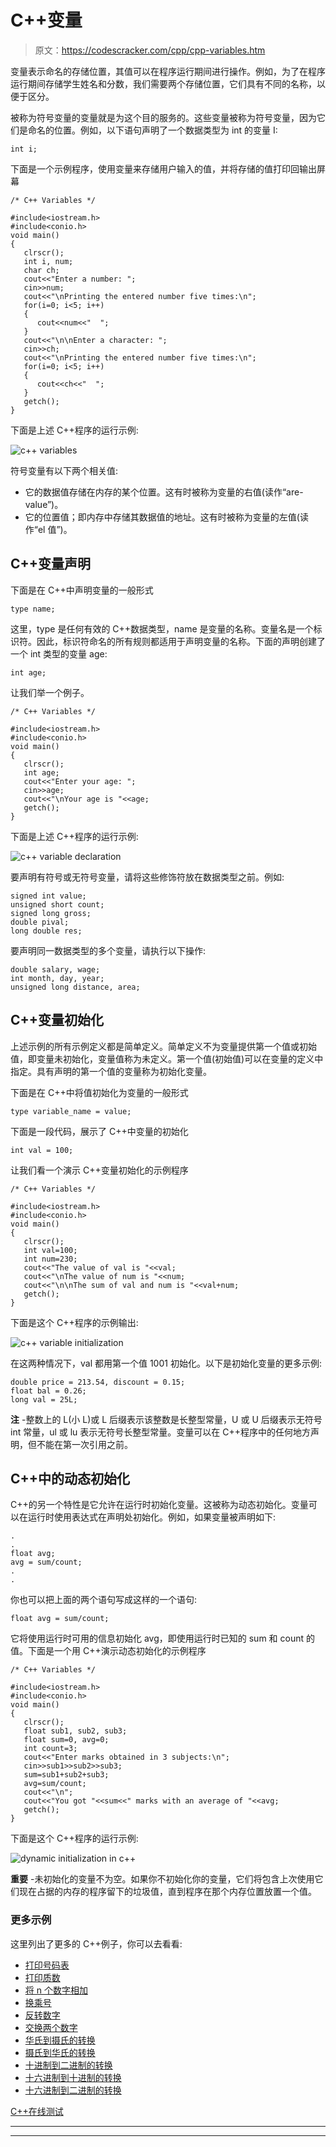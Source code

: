 # C++变量

> 原文：<https://codescracker.com/cpp/cpp-variables.htm>

变量表示命名的存储位置，其值可以在程序运行期间进行操作。例如，为了在程序运行期间存储学生姓名和分数，我们需要两个存储位置，它们具有不同的名称，以便于区分。

被称为符号变量的变量就是为这个目的服务的。这些变量被称为符号变量，因为它们是命名的位置。例如，以下语句声明了一个数据类型为 int 的变量 I:

```
int i;
```

下面是一个示例程序，使用变量来存储用户输入的值，并将存储的值打印回输出屏幕

```
/* C++ Variables */

#include<iostream.h>
#include<conio.h>
void main()
{
   clrscr();
   int i, num;
   char ch;
   cout<<"Enter a number: ";
   cin>>num;
   cout<<"\nPrinting the entered number five times:\n";
   for(i=0; i<5; i++)
   {
      cout<<num<<"  ";
   }
   cout<<"\n\nEnter a character: ";
   cin>>ch;
   cout<<"\nPrinting the entered number five times:\n";
   for(i=0; i<5; i++)
   {
      cout<<ch<<"  ";
   }
   getch();
}
```

下面是上述 C++程序的运行示例:

![c++ variables](img/be347fdcbbd71cfea9579ccc33118003.png)

符号变量有以下两个相关值:

*   它的数据值存储在内存的某个位置。这有时被称为变量的右值(读作“are-value”)。
*   它的位置值；即内存中存储其数据值的地址。这有时被称为变量的左值(读作“el 值”)。

## C++变量声明

下面是在 C++中声明变量的一般形式

```
type name;
```

这里，type 是任何有效的 C++数据类型，name 是变量的名称。变量名是一个标识符。因此，标识符命名的所有规则都适用于声明变量的名称。下面的声明创建了一个 int 类型的变量 age:

```
int age;
```

让我们举一个例子。

```
/* C++ Variables */

#include<iostream.h>
#include<conio.h>
void main()
{
   clrscr();
   int age;
   cout<<"Enter your age: ";
   cin>>age;
   cout<<"\nYour age is "<<age;
   getch();
}
```

下面是上述 C++程序的运行示例:

![c++ variable declaration](img/4f1fe9bdffeea463fd811011e310788d.png)

要声明有符号或无符号变量，请将这些修饰符放在数据类型之前。例如:

```
signed int value;
unsigned short count;
signed long gross;
double pival;
long double res;
```

要声明同一数据类型的多个变量，请执行以下操作:

```
double salary, wage;
int month, day, year;
unsigned long distance, area;
```

## C++变量初始化

上述示例的所有示例定义都是简单定义。简单定义不为变量提供第一个值或初始值，即变量未初始化，变量值称为未定义。第一个值(初始值)可以在变量的定义中指定。具有声明的第一个值的变量称为初始化变量。

下面是在 C++中将值初始化为变量的一般形式

```
type variable_name = value;
```

下面是一段代码，展示了 C++中变量的初始化

```
int val = 100;
```

让我们看一个演示 C++变量初始化的示例程序

```
/* C++ Variables */

#include<iostream.h>
#include<conio.h>
void main()
{
   clrscr();
   int val=100;
   int num=230;
   cout<<"The value of val is "<<val;
   cout<<"\nThe value of num is "<<num;
   cout<<"\n\nThe sum of val and num is "<<val+num;
   getch();
}
```

下面是这个 C++程序的示例输出:

![c++ variable initialization](img/49b5938447c83bc96628d92386127fbc.png)

在这两种情况下，val 都用第一个值 1001 初始化。以下是初始化变量的更多示例:

```
double price = 213.54, discount = 0.15;
float bal = 0.26;
long val = 25L;
```

**注** -整数上的 L(小 L)或 L 后缀表示该整数是长整型常量，U 或 U 后缀表示无符号 int 常量，ul 或 lu 表示无符号长整型常量。变量可以在 C++程序中的任何地方声明，但不能在第一次引用之前。

## C++中的动态初始化

C++的另一个特性是它允许在运行时初始化变量。这被称为动态初始化。变量可以在运行时使用表达式在声明处初始化。例如，如果变量被声明如下:

```
.
.
float avg;
avg = sum/count;
.
.
```

你也可以把上面的两个语句写成这样的一个语句:

```
float avg = sum/count;
```

它将使用运行时可用的信息初始化 avg，即使用运行时已知的 sum 和 count 的值。下面是一个用 C++演示动态初始化的示例程序

```
/* C++ Variables */

#include<iostream.h>
#include<conio.h>
void main()
{
   clrscr();
   float sub1, sub2, sub3;
   float sum=0, avg=0;
   int count=3;
   cout<<"Enter marks obtained in 3 subjects:\n";
   cin>>sub1>>sub2>>sub3;
   sum=sub1+sub2+sub3;
   avg=sum/count;
   cout<<"\n";
   cout<<"You got "<<sum<<" marks with an average of "<<avg;
   getch();
}
```

下面是这个 C++程序的运行示例:

![dynamic initialization in c++](img/aba3e69a869f390bd94f37f51e5cff8c.png)

**重要** -未初始化的变量不为空。如果你不初始化你的变量，它们将包含上次使用它们现在占据的内存的程序留下的垃圾值，直到程序在那个内存位置放置一个值。

### 更多示例

这里列出了更多的 C++例子，你可以去看看:

*   [打印号码表](/cpp/program/cpp-program-print-table-of-number.htm)
*   [打印质数](/cpp/program/cpp-program-print-prime-numbers.htm)
*   [将 n 个数字相加](/cpp/program/cpp-program-add-n-numbers.htm)
*   [换乘号](/cpp/program/cpp-program-interchange-numbers.htm)
*   [反转数字](/cpp/program/cpp-program-reverse-numbers.htm)
*   [交换两个数字](/cpp/program/cpp-program-swap-two-numbers.htm)
*   [华氏到摄氏的转换](/cpp/program/cpp-program-convert-fahrenheit-to-centigrade.htm)
*   [摄氏到华氏的转换](/cpp/program/cpp-program-convert-centigrade-to-fahrenheit.htm)
*   [十进制到二进制的转换](/cpp/program/cpp-program-convert-decimal-to-binary.htm)
*   [十六进制到十进制的转换](/cpp/program/cpp-program-convert-hexadecimal-to-decimal.htm)
*   [十六进制到二进制的转换](/cpp/program/cpp-program-convert-hexadecimal-to-binary.htm)

[C++在线测试](/exam/showtest.php?subid=3)

* * *

* * *